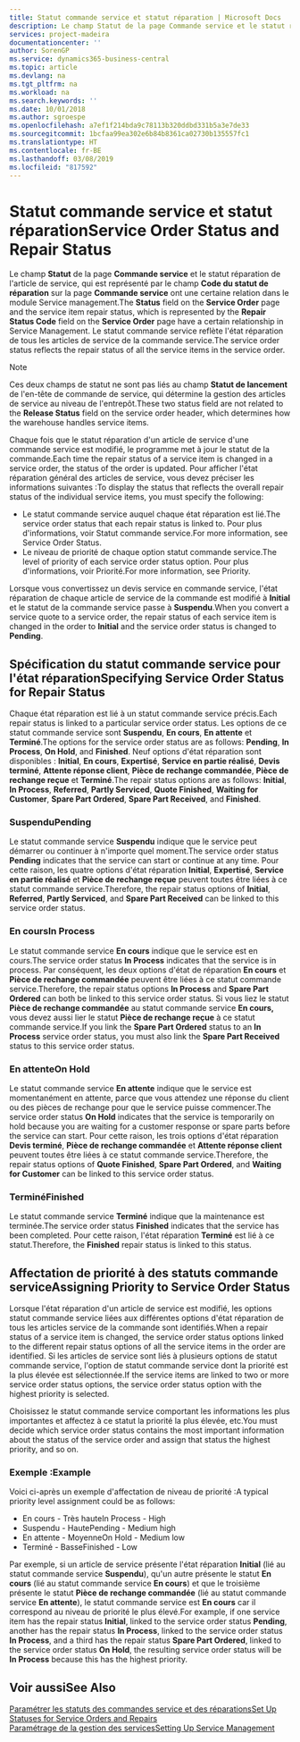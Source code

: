 ```yaml
---
title: Statut commande service et statut réparation | Microsoft Docs
description: Le champ Statut de la page Commande service et le statut réparation de l'article de service, qui est représenté par le champ Code du statut de réparation sur la page Commande service ont une certaine relation dans le module Service management. Le statut commande service reflète l'état réparation de tous les articles de service de la commande service.
services: project-madeira
documentationcenter: ''
author: SorenGP
ms.service: dynamics365-business-central
ms.topic: article
ms.devlang: na
ms.tgt_pltfrm: na
ms.workload: na
ms.search.keywords: ''
ms.date: 10/01/2018
ms.author: sgroespe
ms.openlocfilehash: a7ef1f214bda9c78113b320ddbd331b5a3e7de33
ms.sourcegitcommit: 1bcfaa99ea302e6b84b8361ca02730b135557fc1
ms.translationtype: HT
ms.contentlocale: fr-BE
ms.lasthandoff: 03/08/2019
ms.locfileid: "817592"
---
```

# <a name="service-order-status-and-repair-status"></a><span data-ttu-id="7c076-104">Statut commande service et statut réparation</span><span class="sxs-lookup"><span data-stu-id="7c076-104">Service Order Status and Repair Status</span></span>
<span data-ttu-id="7c076-105">Le champ **Statut** de la page **Commande service** et le statut réparation de l'article de service, qui est représenté par le champ **Code du statut de réparation** sur la page **Commande service** ont une certaine relation dans le module Service management.</span><span class="sxs-lookup"><span data-stu-id="7c076-105">The **Status** field on the **Service Order** page and the service item repair status, which is represented by the **Repair Status Code** field on the **Service Order** page have a certain relationship in Service Management.</span></span> <span data-ttu-id="7c076-106">Le statut commande service reflète l'état réparation de tous les articles de service de la commande service.</span><span class="sxs-lookup"><span data-stu-id="7c076-106">The service order status reflects the repair status of all the service items in the service order.</span></span>  

> [!NOTE]  
>  <span data-ttu-id="7c076-107">Ces deux champs de statut ne sont pas liés au champ **Statut de lancement** de l'en\-tête de commande de service, qui détermine la gestion des articles de service au niveau de l'entrepôt.</span><span class="sxs-lookup"><span data-stu-id="7c076-107">These two status field are not related to the **Release Status** field on the service order header, which determines how the warehouse handles service items.</span></span>  

 <span data-ttu-id="7c076-108">Chaque fois que le statut réparation d'un article de service d'une commande service est modifié, le programme met à jour le statut de la commande.</span><span class="sxs-lookup"><span data-stu-id="7c076-108">Each time the repair status of a service item is changed in a service order, the status of the order is updated.</span></span> <span data-ttu-id="7c076-109">Pour afficher l'état réparation général des articles de service, vous devez préciser les informations suivantes :</span><span class="sxs-lookup"><span data-stu-id="7c076-109">To display the status that reflects the overall repair status of the individual service items, you must specify the following:</span></span>  

* <span data-ttu-id="7c076-110">Le statut commande service auquel chaque état réparation est lié.</span><span class="sxs-lookup"><span data-stu-id="7c076-110">The service order status that each repair status is linked to.</span></span> <span data-ttu-id="7c076-111">Pour plus d'informations, voir Statut commande service.</span><span class="sxs-lookup"><span data-stu-id="7c076-111">For more information, see Service Order Status.</span></span>  
* <span data-ttu-id="7c076-112">Le niveau de priorité de chaque option statut commande service.</span><span class="sxs-lookup"><span data-stu-id="7c076-112">The level of priority of each service order status option.</span></span> <span data-ttu-id="7c076-113">Pour plus d'informations, voir Priorité.</span><span class="sxs-lookup"><span data-stu-id="7c076-113">For more information, see Priority.</span></span>  

 <span data-ttu-id="7c076-114">Lorsque vous convertissez un devis service en commande service, l'état réparation de chaque article de service de la commande est modifié à **Initial** et le statut de la commande service passe à **Suspendu**.</span><span class="sxs-lookup"><span data-stu-id="7c076-114">When you convert a service quote to a service order, the repair status of each service item is changed in the order to **Initial** and the service order status is changed to **Pending**.</span></span>  

## <a name="specifying-service-order-status-for-repair-status"></a><span data-ttu-id="7c076-115">Spécification du statut commande service pour l'état réparation</span><span class="sxs-lookup"><span data-stu-id="7c076-115">Specifying Service Order Status for Repair Status</span></span>  
<span data-ttu-id="7c076-116">Chaque état réparation est lié à un statut commande service précis.</span><span class="sxs-lookup"><span data-stu-id="7c076-116">Each repair status is linked to a particular service order status.</span></span> <span data-ttu-id="7c076-117">Les options de ce statut commande service sont **Suspendu**, **En cours**, **En attente** et **Terminé**.</span><span class="sxs-lookup"><span data-stu-id="7c076-117">The options for the service order status are as follows: **Pending**, **In Process**, **On Hold**, and **Finished**.</span></span> <span data-ttu-id="7c076-118">Neuf options d'état réparation sont disponibles : **Initial**, **En cours**, **Expertisé**, **Service en partie réalisé**, **Devis terminé**, **Attente réponse client**, **Pièce de rechange commandée**, **Pièce de rechange reçue** et **Terminé**.</span><span class="sxs-lookup"><span data-stu-id="7c076-118">The repair status options are as follows: **Initial**, **In Process**, **Referred**, **Partly Serviced**, **Quote Finished**, **Waiting for Customer**, **Spare Part Ordered**, **Spare Part Received**, and **Finished**.</span></span>  

### <a name="pending"></a><span data-ttu-id="7c076-119">Suspendu</span><span class="sxs-lookup"><span data-stu-id="7c076-119">Pending</span></span>  
<span data-ttu-id="7c076-120">Le statut commande service **Suspendu** indique que le service peut démarrer ou continuer à n'importe quel moment.</span><span class="sxs-lookup"><span data-stu-id="7c076-120">The service order status **Pending** indicates that the service can start or continue at any time.</span></span> <span data-ttu-id="7c076-121">Pour cette raison, les quatre options d'état réparation **Initial**, **Expertisé**, **Service en partie réalisé** et **Pièce de rechange reçue** peuvent toutes être liées à ce statut commande service.</span><span class="sxs-lookup"><span data-stu-id="7c076-121">Therefore, the repair status options of **Initial**, **Referred**, **Partly Serviced**, and **Spare Part Received** can be linked to this service order status.</span></span>  

### <a name="in-process"></a><span data-ttu-id="7c076-122">En cours</span><span class="sxs-lookup"><span data-stu-id="7c076-122">In Process</span></span>  
<span data-ttu-id="7c076-123">Le statut commande service **En cours** indique que le service est en cours.</span><span class="sxs-lookup"><span data-stu-id="7c076-123">The service order status **In Process** indicates that the service is in process.</span></span> <span data-ttu-id="7c076-124">Par conséquent, les deux options d'état de réparation **En cours** et **Pièce de rechange commandée** peuvent être liées à ce statut commande service.</span><span class="sxs-lookup"><span data-stu-id="7c076-124">Therefore, the repair status options **In Process** and **Spare Part Ordered** can both be linked to this service order status.</span></span> <span data-ttu-id="7c076-125">Si vous liez le statut **Pièce de rechange commandée** au statut commande service **En cours,** vous devez aussi lier le statut **Pièce de rechange reçue** à ce statut commande service.</span><span class="sxs-lookup"><span data-stu-id="7c076-125">If you link the **Spare Part Ordered** status to an **In Process** service order status, you must also link the **Spare Part Received** status to this service order status.</span></span>  

### <a name="on-hold"></a><span data-ttu-id="7c076-126">En attente</span><span class="sxs-lookup"><span data-stu-id="7c076-126">On Hold</span></span>  
<span data-ttu-id="7c076-127">Le statut commande service **En attente** indique que le service est momentanément en attente, parce que vous attendez une réponse du client ou des pièces de rechange pour que le service puisse commencer.</span><span class="sxs-lookup"><span data-stu-id="7c076-127">The service order status **On Hold** indicates that the service is temporarily on hold because you are waiting for a customer response or spare parts before the service can start.</span></span> <span data-ttu-id="7c076-128">Pour cette raison, les trois options d'état réparation **Devis terminé**, **Pièce de rechange commandée** et **Attente réponse client** peuvent toutes être liées à ce statut commande service.</span><span class="sxs-lookup"><span data-stu-id="7c076-128">Therefore, the repair status options of **Quote Finished**, **Spare Part Ordered**, and **Waiting for Customer** can be linked to this service order status.</span></span>  

### <a name="finished"></a><span data-ttu-id="7c076-129">Terminé</span><span class="sxs-lookup"><span data-stu-id="7c076-129">Finished</span></span>  
<span data-ttu-id="7c076-130">Le statut commande service **Terminé** indique que la maintenance est terminée.</span><span class="sxs-lookup"><span data-stu-id="7c076-130">The service order status **Finished** indicates that the service has been completed.</span></span> <span data-ttu-id="7c076-131">Pour cette raison, l'état réparation **Terminé** est lié à ce statut.</span><span class="sxs-lookup"><span data-stu-id="7c076-131">Therefore, the **Finished** repair status is linked to this status.</span></span>  

## <a name="assigning-priority-to-service-order-status"></a><span data-ttu-id="7c076-132">Affectation de priorité à des statuts commande service</span><span class="sxs-lookup"><span data-stu-id="7c076-132">Assigning Priority to Service Order Status</span></span>  
<span data-ttu-id="7c076-133">Lorsque l'état réparation d'un article de service est modifié, les options statut commande service liées aux différentes options d'état réparation de tous les articles service de la commande sont identifiés.</span><span class="sxs-lookup"><span data-stu-id="7c076-133">When a repair status of a service item is changed, the service order status options linked to the different repair status options of all the service items in the order are identified.</span></span> <span data-ttu-id="7c076-134">Si les articles de service sont liés à plusieurs options de statut commande service, l'option de statut commande service dont la priorité est la plus élevée est sélectionnée.</span><span class="sxs-lookup"><span data-stu-id="7c076-134">If the service items are linked to two or more service order status options, the service order status option with the highest priority is selected.</span></span>  

<span data-ttu-id="7c076-135">Choisissez le statut commande service comportant les informations les plus importantes et affectez à ce statut la priorité la plus élevée, etc.</span><span class="sxs-lookup"><span data-stu-id="7c076-135">You must decide which service order status contains the most important information about the status of the service order and assign that status the highest priority, and so on.</span></span>  

### <a name="example"></a><span data-ttu-id="7c076-136">Exemple :</span><span class="sxs-lookup"><span data-stu-id="7c076-136">Example</span></span>  
<span data-ttu-id="7c076-137">Voici ci-après un exemple d'affectation de niveau de priorité :</span><span class="sxs-lookup"><span data-stu-id="7c076-137">A typical priority level assignment could be as follows:</span></span>  

* <span data-ttu-id="7c076-138">En cours - Très haute</span><span class="sxs-lookup"><span data-stu-id="7c076-138">In Process - High</span></span>  
* <span data-ttu-id="7c076-139">Suspendu - Haute</span><span class="sxs-lookup"><span data-stu-id="7c076-139">Pending - Medium high</span></span>  
* <span data-ttu-id="7c076-140">En attente - Moyenne</span><span class="sxs-lookup"><span data-stu-id="7c076-140">On Hold - Medium low</span></span>  
* <span data-ttu-id="7c076-141">Terminé - Basse</span><span class="sxs-lookup"><span data-stu-id="7c076-141">Finished - Low</span></span>  

<span data-ttu-id="7c076-142">Par exemple, si un article de service présente l'état réparation **Initial** (lié au statut commande service **Suspendu**), qu'un autre présente le statut **En cours** (lié au statut commande service **En cours**) et que le troisième présente le statut **Pièce de rechange commandée** (lié au statut commande service **En attente**), le statut commande service est **En cours** car il correspond au niveau de priorité le plus élevé.</span><span class="sxs-lookup"><span data-stu-id="7c076-142">For example, if one service item has the repair status **Initial**, linked to the service order status **Pending**, another has the repair status **In Process**, linked to the service order status **In Process**, and a third has the repair status **Spare Part Ordered**, linked to the service order status **On Hold**, the resulting service order status will be **In Process** because this has the highest priority.</span></span>  

## <a name="see-also"></a><span data-ttu-id="7c076-143">Voir aussi</span><span class="sxs-lookup"><span data-stu-id="7c076-143">See Also</span></span>  
[<span data-ttu-id="7c076-144">Paramétrer les statuts des commandes service et des réparations</span><span class="sxs-lookup"><span data-stu-id="7c076-144">Set Up Statuses for Service Orders and Repairs</span></span>](service-order-repair-status.md)  
[<span data-ttu-id="7c076-145">Paramétrage de la gestion des services</span><span class="sxs-lookup"><span data-stu-id="7c076-145">Setting Up Service Management</span></span>](service-setup-service.md)  
